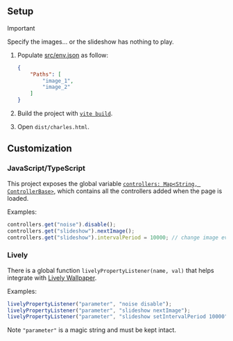 ## Setup

> [!IMPORTANT]
> Specify the images... or the slideshow has nothing to play.

1. Populate [src/env.json](src/env.json) as follow:

    ```json
    {
        "Paths": [
            "image_1",
            "image_2"
        ]
    }
    ```
2. Build the project with [`vite build`](https://github.com/vitejs/vite).
3. Open `dist/charles.html`.


## Customization

### JavaScript/TypeScript
This project exposes the global variable [`controllers: Map<String, ControllerBase>`](src/modules/controllerBase.ts), which contains all the controllers added when the page is loaded.

Examples:
```js
controllers.get("noise").disable();
controllers.get("slideshow").nextImage();
controllers.get("slideshow").intervalPeriod = 10000; // change image every 10s
```

### Lively
There is a global function `livelyPropertyListener(name, val)` that helps integrate with [Lively Wallpaper](https://github.com/rocksdanister/lively).

Examples:
```js
livelyPropertyListener("parameter", "noise disable");
livelyPropertyListener("parameter", "slideshow nextImage");
livelyPropertyListener("parameter", "slideshow setIntervalPeriod 10000"); // change image every 10s
```
Note `"parameter"` is a magic string and must be kept intact.
